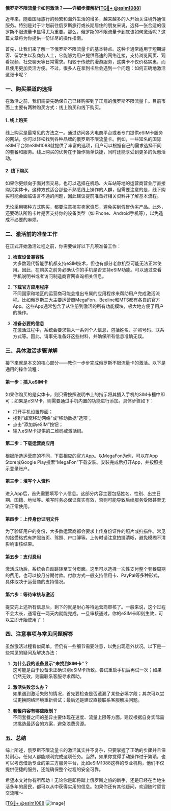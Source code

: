 **俄罗斯不限流量卡如何激活？——详细步骤解析[[TG💪+ @esim1088](https://t.me/s/esim1088)]**

近年来，随着国际旅行的频繁和海外生活的增多，越来越多的人开始关注境外通信服务。特别是对于计划前往俄罗斯旅行或长期居住的朋友来说，选择一张合适的俄罗斯不限流量卡显得尤为重要。那么，俄罗斯的不限流量卡到底该如何激活呢？这篇文章将为你提供一份详尽的操作指南。

首先，让我们来了解一下俄罗斯不限流量卡的基本特点。这种卡通常适用于短期游客、留学生以及商务人士，它能够为用户提供高速的网络连接，支持浏览网页、观看视频、社交聊天等日常需求。相较于传统的漫游服务，这类卡不仅价格实惠，而且使用更加灵活方便。不过，很多人在拿到卡后会遇到一个问题：如何正确地激活这张卡呢？

### **一、购买渠道的选择**
在激活之前，我们需要先确保自己已经购买到了正规的俄罗斯不限流量卡。目前市面上主要有两种购买方式：线上购买和线下购买。

#### **1. 线上购买**
线上购买是最常见的方法之一。通过访问各大电商平台或者专门提供eSIM卡服务的网站，你可以轻松找到各种品牌的俄罗斯不限流量卡。例如，一些知名的国际eSIM平台如eSIM1088就提供了丰富的选项，用户可以根据自己的需求选择不同的套餐和服务。线上购买的优势在于操作简单快捷，同时还能享受到更多的优惠活动。

#### **2. 线下购买**
如果你更倾向于面对面交易，也可以选择在机场、火车站等地的运营商营业厅直接购买实体卡。这种方式适合那些不熟悉线上操作的人群，但需要注意的是，线下购买可能会面临语言不通的问题，因此建议提前准备好相关资料并了解基本流程。

无论采用哪种方式购买，都要注意核实卖家资质，避免买到假冒伪劣产品。此外，还要确认所购卡片是否支持你的设备类型（如iPhone、Android手机等），以免造成不必要的麻烦。

### **二、激活前的准备工作**
在正式开始激活过程之前，你需要做好以下几项准备工作：

1. **检查设备兼容性**  
   大多数现代智能手机都支持eSIM技术，但也有部分老款机型可能无法正常使用。因此，在购买之前务必确认你的手机是否支持eSIM功能。可以通过查看手机说明书或者访问制造商官网查询相关信息。

2. **下载官方应用程序**  
 不同国家和地区的运营商可能会推出专属的应用程序来帮助用户完成激活流程。比如俄罗斯三大主要运营商MegaFon、Beeline和MTS都有各自的官方App。这些App通常包含了从注册到激活的所有功能模块，极大地方便了用户的操作。

3. **准备必要的信息**  
 在激活过程中，系统会要求输入一系列个人信息，包括姓名、护照号码、联系方式等。因此，请事先准备好这些材料，并确保所有信息准确无误。

### **三、具体激活步骤详解**
接下来就是本文的核心部分——教你一步步完成俄罗斯不限流量卡的激活。以下是通用的操作流程：

#### **第一步：插入eSIM卡**
如果你购买的是实体卡，则只需按照说明书上的指示将其插入手机的SIM卡槽中即可；如果是eSIM卡，则需要通过手机内置的功能进行添加。具体步骤如下：
- 打开手机设置界面；
- 找到“蜂窝移动网络”或“移动数据”选项；
- 点击“添加新eSIM”按钮；
- 输入eSIM卡提供的二维码或激活码。

#### **第二步：下载运营商应用**
根据所选运营商的不同，下载相应的官方App。以MegaFon为例，可以在App Store或Google Play搜索“MegaFon”下载安装。安装完成后打开App，并按照提示登录账户。

#### **第三步：填写个人资料**
进入App后，首先需要填写个人信息。这部分内容主要包括姓名、性别、出生日期、国籍、地址等。填写时务必保证真实有效，否则可能导致后续服务受限甚至无法正常使用。

#### **第四步：上传身份证明文件**
为了验证用户的身份，大多数运营商都会要求上传身份证件的照片或扫描件。常见的接受格式有护照首页、驾照、户口簿等。上传时请注意拍摄清晰，避免模糊不清影响审核结果。

#### **第五步：支付费用**
激活成功后，系统会自动跳转至支付页面。这里可以选择一次性支付整个套餐周期的费用，也可以按月分期付款。付款方式一般支持信用卡、PayPal等多种形式，具体取决于运营商的支持情况。

#### **第六步：等待审核与激活**
提交完上述所有信息后，剩下的就是耐心等待运营商审核了。一般来说，这个过程不会太长，通常在一两天内就能完成。一旦审核通过，你的eSIM卡即刻生效，可以立即开始使用了！

### **四、注意事项与常见问题解答**
虽然激活过程看似简单，但仍有一些细节需要注意，以免出现意外状况。以下是一些常见的疑问及解决办法：

1. **为什么我的设备显示“未找到SIM卡”？**  
   这可能是由于设备未正确识别eSIM卡所致。尝试重启手机后再试一次；如果仍然无效，则需联系客服寻求帮助。

2. **激活失败怎么办？**  
 如果遇到激活失败的情况，首先要检查是否遗漏了某些必填字段；其次可以尝试更换网络环境重新尝试；最后还是建议直接联系客服解决问题。

3. **套餐内容有哪些限制？**  
 不同套餐之间的差异主要体现在速度、流量上限等方面。建议根据自身实际需求挑选最适合的方案，避免浪费资源。

### **五、总结**
综上所述，俄罗斯不限流量卡的激活其实并不复杂，只要掌握了正确的步骤并且保持耐心，任何人都能顺利完成这项任务。当然，如果你觉得手动操作过于繁琐，也可以考虑借助专业的第三方服务平台，比如eSIM1088这样的专业机构，他们不仅提供便捷的服务，还能确保整个过程的安全可靠。

希望本文对你有所帮助！无论你是即将踏上俄罗斯之旅的新手，还是已经在当地生活多年的居民，都可以从中获得实用的信息。如果你还有其他疑问，欢迎随时留言交流哦～

[[TG💪+ @esim1088](https://t.me/s/esim1088) ![Image](https://i.postimg.cc/4NQfJmqS/Snipaste-2025-05-13-00-14-12.png)]